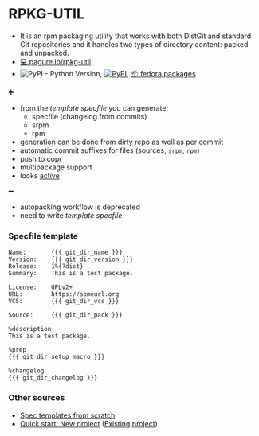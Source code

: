 # RPKG-UTIL

- It is an rpm packaging utility that works with both DistGit and standard Git repositories and it handles two types of directory content: packed and unpacked.
- [ :computer: pagure.io/rpkg-util](https://pagure.io/rpkg-util)
- ![PyPI - Python Version](https://img.shields.io/pypi/pyversions/rpkg-util.svg), [![PyPI](https://img.shields.io/pypi/v/rpkg-util.svg)](https://pypi.org/project/rpkg-util/), [ :package: fedora packages](https://src.fedoraproject.org/rpms/rpkg-util)

:heavy_plus_sign:

- from the _template specfile_ you can generate:
  - specfile (changelog from commits)
  - srpm
  - rpm
- generation can be done from dirty repo as well as per commit
- automatic commit suffixes for files (sources, `srpm`, `rpm`)
- push to copr
- multipackage support
- looks [active](https://pagure.io/rpkg-util/commits/master)

:heavy_minus_sign:

- autopacking workflow is deprecated
- need to write _template specfile_

### Specfile template

```
Name:       {{{ git_dir_name }}}
Version:    {{{ git_dir_version }}}
Release:    1%{?dist}
Summary:    This is a test package.

License:    GPLv2+
URL:        https://someurl.org
VCS:        {{{ git_dir_vcs }}}

Source:     {{{ git_dir_pack }}}

%description
This is a test package.

%prep
{{{ git_dir_setup_macro }}}

%changelog
{{{ git_dir_changelog }}}
```

### Other sources

- [Spec templates from scratch](https://docs.pagure.org/rpkg-util/spec_templates_from_scratch.html)
- [Quick start: New project](https://docs.pagure.org/rpkg-util/quick_start.html) ([Existing project](https://docs.pagure.org/rpkg-util/quick_start.html#existing-project))
